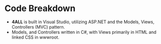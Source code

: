 # Code Breakdown
- <b>4ALL</b> is built in Visual Studio, utilizing ASP.NET and the Models, Views, Controllers (MVC) pattern. 
- Models, and Controllers written in C#, with Views primarily in HTML and linked CSS in wwwroot.
